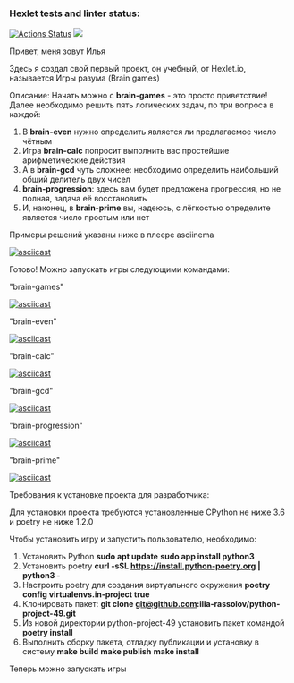 ### Hexlet tests and linter status:
[![Actions Status](https://github.com/ilia-rassolov/python-project-49/workflows/hexlet-check/badge.svg)](https://github.com/ilia-rassolov/python-project-49/actions)
<a href="https://codeclimate.com/github/ilia-rassolov/python-project-49/maintainability"><img src="https://api.codeclimate.com/v1/badges/f315eb1f909eb7b075f2/maintainability" /></a>

Привет, меня зовут Илья

Здесь я создал свой первый проект, он учебный, от Hexlet.io, называется Игры разума (Brain games)

Описание:
Начать можно с **brain-games** - это просто приветствие!
Далее необходимо решить пять логических задач, по три вопроса в каждой:
1. В **brain-even** нужно определить является ли предлагаемое число чётным
2. Игра **brain-calc** попросит выполнить вас простейшие арифметические действия
3. А в **brain-gcd** чуть сложнее: необходимо определить наибольший общий делитель двух чисел
4. **brain-progression**: здесь вам будет предложена прогрессия, но не полная, задача её восстановить
5. И, наконец, в **brain-prime** вы, надеюсь, с лёгкостью определите является число простым или нет

Примеры решений указаны ниже в плеере asciinema

[![asciicast](https://asciinema.org/a/ZzHIhGThu8wVnTeOA5JVkRism.svg)](https://asciinema.org/a/ZzHIhGThu8wVnTeOA5JVkRism)


Готово! Можно запускать игры следующими командами:

"brain-games"

[![asciicast](https://asciinema.org/a/iQ2hBOQ6BpJQTQ0omn8PGJsAC.svg)](https://asciinema.org/a/iQ2hBOQ6BpJQTQ0omn8PGJsAC)


"brain-even"

[![asciicast](https://asciinema.org/a/Qltn8cPLpfb2o9OehuShKsGbm.svg)](https://asciinema.org/a/Qltn8cPLpfb2o9OehuShKsGbm)


"brain-calc"

[![asciicast](https://asciinema.org/a/PBQIBYdG9osCseVqaMy6884Hw.svg)](https://asciinema.org/a/PBQIBYdG9osCseVqaMy6884Hw)


"brain-gcd"

[![asciicast](https://asciinema.org/a/RQGU14N3qpHawQ7JqwNVB7eXK.svg)](https://asciinema.org/a/RQGU14N3qpHawQ7JqwNVB7eXK)


"brain-progression"

[![asciicast](https://asciinema.org/a/564451.svg)](https://asciinema.org/a/564451)


"brain-prime"

[![asciicast](https://asciinema.org/a/TWI6GTq3JiwSVxBJ3R9C9Wcq5.svg)](https://asciinema.org/a/TWI6GTq3JiwSVxBJ3R9C9Wcq5)



Требования к установке проекта для разработчика:

Для установки проекта требуются установленные CPython не ниже 3.6 и poetry не ниже 1.2.0

Чтобы установить игру и запустить пользователю, необходимо:
1. Установить Python
**sudo apt update**
**sudo app install python3**
2. Установить poetry
**curl -sSL https://install.python-poetry.org | python3 -**
3. Настроить poetry для создания виртуального окружения
**poetry config virtualenvs.in-project true**
4. Клонировать пакет:
**git clone git@github.com:ilia-rassolov/python-project-49.git**
5. Из новой директории python-project-49 установить пакет командой
**poetry install**
6. Выполнить сборку пакета, отладку публикации и установку в систему
**make build**
**make publish**
**make install**

Теперь можно запускать игры


